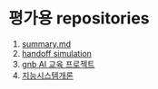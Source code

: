 # 평가용 repositories
1. [summary.md](summary.md)
2. [handoff simulation](github.com/yh08037/handoff-simulation)
3. [gnb AI 교육 프로젝트](github.com/yh08037/gnbai20201)
4. [지능시스템개론](github.com/yh08037/Introduction-to-Intelligent-Systems)
